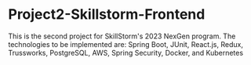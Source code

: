# Project2-Skillstorm-Frontend
 This is the second project for SkillStorm's 2023 NexGen program. The technologies to be implemented are: Spring Boot, JUnit, React.js, Redux, Trussworks, PostgreSQL, AWS, Spring Security, Docker, and Kubernetes
